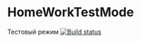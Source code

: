 # HomeWorkTestMode
Тестовый режим
[![Build status](https://ci.appveyor.com/api/projects/status/m9nwor1cmlfrd9p5?svg=true)](https://ci.appveyor.com/project/InnaTolmacheva/homeworktestmode)

